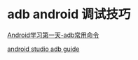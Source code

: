 # adb android 调试技巧

[Android学习第一天-adb常用命令](http://www.cnblogs.com/xiaoxuetu/p/3411214.html)

[android studio adb guide](https://developer.android.com/studio/command-line/adb.html#IntentSpec)